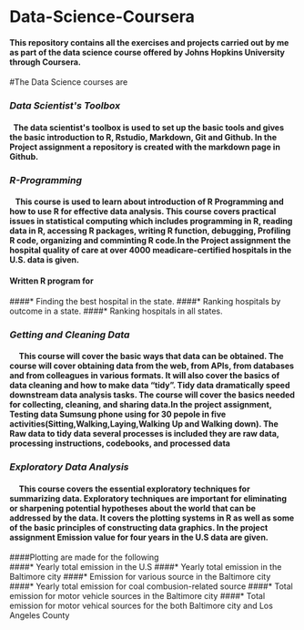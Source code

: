 # Data-Science-Coursera
#### This repository contains all the exercises and projects carried out by me as part of the data science course offered by Johns Hopkins University through Coursera. 
#The Data Science courses are  
### _Data Scientist's Toolbox_
#### &nbsp;&nbsp;The data scientist's toolbox is used to set up the basic tools and gives the basic introduction to R, Rstudio, Markdown, Git and Github. In the Project assignment a repository is created with the markdown page in Github.
### _R-Programming_
####  &nbsp;&nbsp;  This course is used to learn about introduction of R Programming and how to use R for effective data analysis. This course covers practical issues in statistical computing which includes programming in R, reading data in R, accessing R packages, writing R function, debugging, Profiling R code, organizing and comminting R code.In the Project assignment the hospital quality of care at over 4000 meadicare-certified hospitals in the U.S. data is given. 
#### Written R program for 
####* Finding the best hospital in the state.
####* Ranking hospitals by outcome in a state.
####* Ranking hospitals in all states.
### _Getting and Cleaning Data_
#### &nbsp;&nbsp;&nbsp;&nbsp;  This course will cover the basic ways that data can be obtained. The course will cover obtaining data from the web, from APIs, from databases and from colleagues in various formats. It will also cover the basics of data cleaning and how to make data “tidy”. Tidy data dramatically speed downstream data analysis tasks. The course will cover the basics needed for collecting, cleaning, and sharing data.In the project assignment, Testing data Sumsung phone using for 30 pepole in five activities(Sitting,Walking,Laying,Walking Up and Walking down). The Raw data to tidy data several processes is included they are raw data, processing instructions, codebooks, and processed data 
### _Exploratory Data Analysis_
#### &nbsp;&nbsp;&nbsp;&nbsp; This course covers the essential exploratory techniques for summarizing data. Exploratory techniques are important for eliminating or sharpening potential hypotheses about the world that can be addressed by the data. It covers the plotting systems in R as well as some of the basic principles of constructing data graphics. In the project assignment Emission value for four years in the U.S data are given.
####Plotting are made for the following  
####* Yearly total emission in the U.S
####* Yearly total emission in the Baltimore city
####* Emission for various source in the Baltimore city
####* Yearly total emission for coal combusion-related source
####* Total emission for motor vehicle sources in the Baltimore city
####* Total emission for motor vehical sources for the both Baltimore city and Los Angeles County

